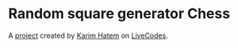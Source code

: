 # Random square generator Chess
A [project](https://livecodes.io/?x=https://github.com/karimhatemhosny/random-chess-square-generator/tree/gh-pages/src) created by [Karim Hatem](https://github.com/karimhatemhosny) on [LiveCodes](https://livecodes.io).
